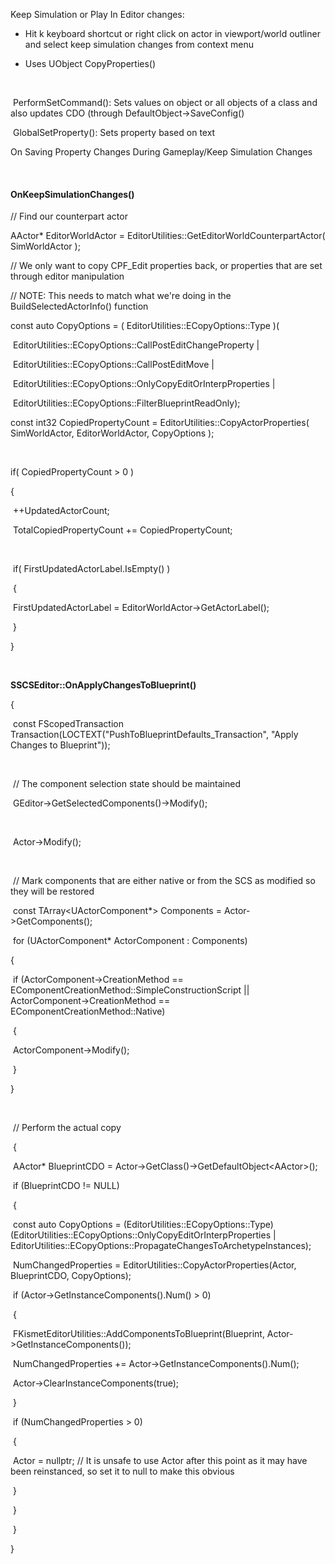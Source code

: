 Keep Simulation or Play In Editor changes:

-   Hit k keyboard shortcut or right click on actor in viewport/world outliner and select keep simulation changes from context menu

-   Uses UObject CopyProperties()

 



 PerformSetCommand(): Sets values on object or all objects of a class and also updates CDO (through DefaultObject-&gt;SaveConfig()

​		GlobalSetProperty(): Sets property based on text



On Saving Property Changes During Gameplay/Keep Simulation Changes

 

#### **OnKeepSimulationChanges()**

// Find our counterpart actor

AActor\* EditorWorldActor = EditorUtilities::GetEditorWorldCounterpartActor( SimWorldActor );

// We only want to copy CPF\_Edit properties back, or properties that are set through editor manipulation

// NOTE: This needs to match what we're doing in the BuildSelectedActorInfo() function

const auto CopyOptions = ( EditorUtilities::ECopyOptions::Type )(

​	EditorUtilities::ECopyOptions::CallPostEditChangeProperty |

​	EditorUtilities::ECopyOptions::CallPostEditMove |

​	EditorUtilities::ECopyOptions::OnlyCopyEditOrInterpProperties |

​	EditorUtilities::ECopyOptions::FilterBlueprintReadOnly);

const int32 CopiedPropertyCount = EditorUtilities::CopyActorProperties( SimWorldActor, EditorWorldActor, CopyOptions );

 

if( CopiedPropertyCount &gt; 0 )

{

​	++UpdatedActorCount;

​	TotalCopiedPropertyCount += CopiedPropertyCount;

 

​	if( FirstUpdatedActorLabel.IsEmpty() )

​	{

​	FirstUpdatedActorLabel = EditorWorldActor-&gt;GetActorLabel();

​	}

}

 

**SSCSEditor::OnApplyChangesToBlueprint()**

{

​	const FScopedTransaction Transaction(LOCTEXT("PushToBlueprintDefaults\_Transaction", "Apply Changes to Blueprint"));

 

​	// The component selection state should be maintained

​	GEditor-&gt;GetSelectedComponents()-&gt;Modify();

 

​	Actor-&gt;Modify();

 

​	// Mark components that are either native or from the SCS as modified so they will be restored

​	const TArray&lt;UActorComponent\*&gt; Components = Actor-&gt;GetComponents();

​	for (UActorComponent\* ActorComponent : Components)

{

​	if (ActorComponent-&gt;CreationMethod == EComponentCreationMethod::SimpleConstructionScript || ActorComponent-&gt;CreationMethod == EComponentCreationMethod::Native)

​	{

​	ActorComponent-&gt;Modify();

​	}

}

 

​	// Perform the actual copy

​	{

​	AActor\* BlueprintCDO = Actor-&gt;GetClass()-&gt;GetDefaultObject&lt;AActor&gt;();

​	if (BlueprintCDO != NULL)

​	{

​	const auto CopyOptions = (EditorUtilities::ECopyOptions::Type)(EditorUtilities::ECopyOptions::OnlyCopyEditOrInterpProperties | EditorUtilities::ECopyOptions::PropagateChangesToArchetypeInstances);

​	NumChangedProperties = EditorUtilities::CopyActorProperties(Actor, BlueprintCDO, CopyOptions);

​	if (Actor-&gt;GetInstanceComponents().Num() &gt; 0)

​	{

​	FKismetEditorUtilities::AddComponentsToBlueprint(Blueprint, Actor-&gt;GetInstanceComponents());

​	NumChangedProperties += Actor-&gt;GetInstanceComponents().Num();

​	Actor-&gt;ClearInstanceComponents(true);

​	}

​	if (NumChangedProperties &gt; 0)

​	{

​	Actor = nullptr; // It is unsafe to use Actor after this point as it may have been reinstanced, so set it to null to make this obvious

​	}

​	}

​	}

}
